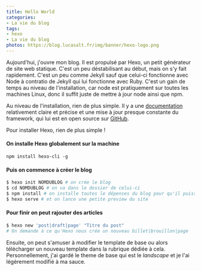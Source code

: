 ```yaml
---
title: Hello World
categories:
- La vie du blog
tags:
- hexo
- La vie du blog
photos: https://blog.lucasalt.fr/img/banner/hexo-logo.png
---
```


Aujourd'hui, j'ouvre mon blog. Il est propulsé par Hexo, un petit générateur de site web statique. C'est un peu déstabilisant au début, mais on s'y fait rapidement. C'est un peu comme Jekyll sauf que celui-ci fonctionne avec Node à contratio de Jekyll qui lui fonctionne avec Ruby. C'est un gain de temps au niveau de l'installation, car node est pratiquement sur toutes les machines Linux, donc il suffit juste de mettre à jour node ainsi que npm.

Au niveau de l'installation, rien de plus simple. Il y a une [documentation](https://hexo.io/docs/) relativement claire et précise et une mise à jour presque constante du framework, qui lui est en open source sur [GitHub](https://github.com/hexojs/hexo/).


Pour installer Hexo, rien de plus simple !


#### On installe Hexo globalement sur la machine
```
npm install hexo-cli -g
```

#### Puis on commence à créer le blog
```bash
$ hexo init NOMDUBLOG # on crée le blog
$ cd NOMDUBLOG # on va dans le dossier de celui-ci
$ npm install # on installe toutes le dépenses du blog pour qu'il puisse tourner normalement
$ hexo serve # et on lance une petite preview du site
```

#### Pour finir on peut rajouter des articles
```bash
$ hexo new 'post|draft|page' "Titre du post"
# On demande à ce qu'Hexo nous crée un nouveau billet|brouillon|page
```

Ensuite, on peut s'amuser à modifier le template de base ou alors télécharger un nouveau template dans la rubrique dédiée à cela. Personnellement, j'ai gardé le theme de base qui est le _landscape_ et je l'ai légèrement modifié à ma sauce.